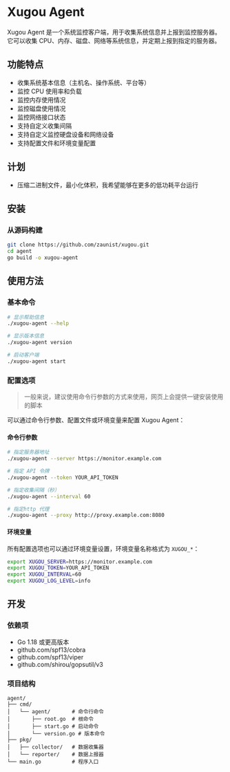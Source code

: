 # Xugou Agent

Xugou Agent 是一个系统监控客户端，用于收集系统信息并上报到监控服务器。它可以收集 CPU、内存、磁盘、网络等系统信息，并定期上报到指定的服务器。

## 功能特点

- 收集系统基本信息（主机名、操作系统、平台等）
- 监控 CPU 使用率和负载
- 监控内存使用情况
- 监控磁盘使用情况
- 监控网络接口状态
- 支持自定义收集间隔
- 支持自定义监控硬盘设备和网络设备
- 支持配置文件和环境变量配置

## 计划

- 压缩二进制文件，最小化体积，我希望能够在更多的低功耗平台运行

## 安装

### 从源码构建

```bash
git clone https://github.com/zaunist/xugou.git
cd agent
go build -o xugou-agent
```

## 使用方法

### 基本命令

```bash
# 显示帮助信息
./xugou-agent --help

# 显示版本信息
./xugou-agent version

# 启动客户端
./xugou-agent start
```

### 配置选项

> 一般来说，建议使用命令行参数的方式来使用，网页上会提供一键安装使用的脚本

可以通过命令行参数、配置文件或环境变量来配置 Xugou Agent：

#### 命令行参数

```bash
# 指定服务器地址
./xugou-agent --server https://monitor.example.com

# 指定 API 令牌
./xugou-agent --token YOUR_API_TOKEN

# 指定收集间隔（秒）
./xugou-agent --interval 60

# 指定http 代理
./xugou-agent --proxy http://proxy.example.com:8080
```

#### 环境变量

所有配置选项也可以通过环境变量设置，环境变量名称格式为 `XUGOU_*`：

```bash
export XUGOU_SERVER=https://monitor.example.com
export XUGOU_TOKEN=YOUR_API_TOKEN
export XUGOU_INTERVAL=60
export XUGOU_LOG_LEVEL=info
```

## 开发

### 依赖项

- Go 1.18 或更高版本
- github.com/spf13/cobra
- github.com/spf13/viper
- github.com/shirou/gopsutil/v3

### 项目结构

```
agent/
├── cmd/
│   └── agent/       # 命令行命令
│       ├── root.go  # 根命令
│       ├── start.go # 启动命令
│       └── version.go # 版本命令
├── pkg/
│   ├── collector/   # 数据收集器
│   └── reporter/    # 数据上报器
└── main.go          # 程序入口
```